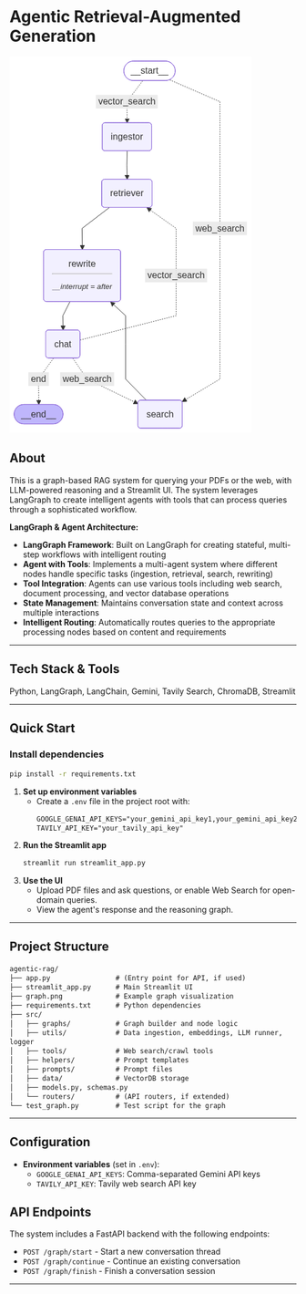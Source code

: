 # Agentic Retrieval-Augmented Generation

![Agentic RAG Flow](graph.png)

## About

This is a graph-based RAG system for querying your PDFs or the web, with LLM-powered reasoning and a Streamlit UI. The system leverages LangGraph to create intelligent agents with tools that can process queries through a sophisticated workflow.

**LangGraph & Agent Architecture:**
- **LangGraph Framework**: Built on LangGraph for creating stateful, multi-step workflows with intelligent routing
- **Agent with Tools**: Implements a multi-agent system where different nodes handle specific tasks (ingestion, retrieval, search, rewriting)
- **Tool Integration**: Agents can use various tools including web search, document processing, and vector database operations
- **State Management**: Maintains conversation state and context across multiple interactions
- **Intelligent Routing**: Automatically routes queries to the appropriate processing nodes based on content and requirements

---

## Tech Stack & Tools

Python, LangGraph, LangChain, Gemini, Tavily Search, ChromaDB, Streamlit

---

## Quick Start

### Install dependencies
```bash
pip install -r requirements.txt
```

1. **Set up environment variables**
   - Create a `.env` file in the project root with:
     ```env
     GOOGLE_GENAI_API_KEYS="your_gemini_api_key1,your_gemini_api_key2"
     TAVILY_API_KEY="your_tavily_api_key"
     ```
2. **Run the Streamlit app**
   ```bash
   streamlit run streamlit_app.py
   ```
3. **Use the UI**
   - Upload PDF files and ask questions, or enable Web Search for open-domain queries.
   - View the agent's response and the reasoning graph.

---

## Project Structure

```
agentic-rag/
├── app.py                # (Entry point for API, if used)
├── streamlit_app.py      # Main Streamlit UI
├── graph.png             # Example graph visualization
├── requirements.txt      # Python dependencies
├── src/
│   ├── graphs/           # Graph builder and node logic
│   ├── utils/            # Data ingestion, embeddings, LLM runner, logger
│   ├── tools/            # Web search/crawl tools
│   ├── helpers/          # Prompt templates
│   ├── prompts/          # Prompt files
│   ├── data/             # VectorDB storage
│   ├── models.py, schemas.py
│   └── routers/          # (API routers, if extended)
└── test_graph.py         # Test script for the graph
```

---

## Configuration

- **Environment variables** (set in `.env`):
  - `GOOGLE_GENAI_API_KEYS`: Comma-separated Gemini API keys
  - `TAVILY_API_KEY`: Tavily web search API key

## API Endpoints

The system includes a FastAPI backend with the following endpoints:
- `POST /graph/start` - Start a new conversation thread
- `POST /graph/continue` - Continue an existing conversation
- `POST /graph/finish` - Finish a conversation session

---
